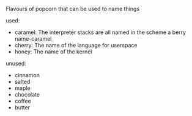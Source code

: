 Flavours of popcorn that can be used to name things

used:
- caramel: The interpreter stacks are all named in the scheme a berry name-caramel
- cherry: The name of the language for userspace
- honey: The name of the kernel

unused:
- cinnamon
- salted
- maple
- chocolate
- coffee
- butter